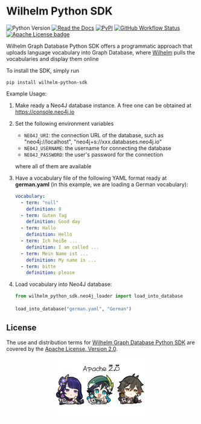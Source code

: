 Wilhelm Python SDK
==================

![Python Version][Python Version Badge]
[![Read the Docs][Read the Docs badge]][Read the Docs URL]
[![PyPI][PyPI project badge]][PyPI project url]
[![GitHub Workflow Status][GitHub Workflow Status badge]][GitHub Workflow Status URL]
[![Apache License badge]][Apache License URL]

Wilhelm Graph Database Python SDK offers a programmatic approach that uploads language vocabulary into Graph Database,
where [Wilhelm](https://wilhelm.qubitpi.org/) pulls the vocabularies and display them online

To install the SDK, simply run

```console
pip install wilhelm-python-sdk
```

Example Usage:

1. Make ready a Neo4J database instance. A free one can be obtained at https://console.neo4j.io
2. Set the following environment variables

   - `NEO4J_URI`: the connection URL of the database, such as "neo4j://localhost", "neo4j+s://xxx.databases.neo4j.io"
   - `NEO4J_USERNAME`: the username for connecting the database
   - `NEO4J_PASSWORD`: the user's password for the connection

   where all of them are available

3. Have a vocabulary file of the following YAML format ready at __german.yaml__ (in this example, we are loading a
   German vocabulary):

   ```yaml
   vocabulary:
     - term: "null"
       definition: 0
     - term: Guten Tag
       definition: Good day
     - term: Hallo
       definition: Hello
     - term: Ich heiße ...
       definition: I am called ...
     - term: Mein Name ist ...
       definition: My name is ...
     - term: bitte
       definition: please
   ```

4. Load vocabulary into Neo4J database:

   ```python
   from wilhelm_python_sdk.neo4j_loader import load_into_database

   load_into_database("german.yaml", "German")
   ```

License
-------

The use and distribution terms for [Wilhelm Graph Database Python SDK]() are covered by the [Apache License, Version 2.0].

<div align="center">
    <a href="https://opensource.org/licenses">
        <img align="center" width="50%" alt="License Illustration" src="https://github.com/QubitPi/QubitPi/blob/master/img/apache-2.png?raw=true">
    </a>
</div>

[Apache License badge]: https://img.shields.io/badge/Apache%202.0-F25910.svg?style=for-the-badge&logo=Apache&logoColor=white
[Apache License URL]: https://www.apache.org/licenses/LICENSE-2.0
[Apache License, Version 2.0]: http://www.apache.org/licenses/LICENSE-2.0.html

[GitHub Workflow Status badge]: https://img.shields.io/github/actions/workflow/status/QubitPi/wilhelm-python-sdk/ci-cd.yml?logo=github&style=for-the-badge
[GitHub Workflow Status URL]: https://github.com/QubitPi/wilhelm-python-sdk/actions/workflows/ci-cd.yml

[Python Version Badge]: https://img.shields.io/badge/Python-3.10-brightgreen?style=for-the-badge&logo=python&logoColor=white
[PyPI project badge]: https://img.shields.io/pypi/v/wilhelm-python-sdk?logo=pypi&logoColor=white&style=for-the-badge
[PyPI project url]: https://pypi.org/project/wilhelm-python-sdk/

[Read the Docs badge]: https://img.shields.io/readthedocs/wilhelm-python-sdk?style=for-the-badge&logo=readthedocs&logoColor=white&label=Read%20the%20Docs&labelColor=8CA1AF
[Read the Docs URL]: https://sdk.wilhelmlang.com
